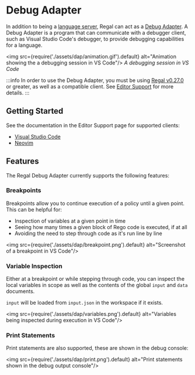 # Debug Adapter

In addition to being a [language server](https://openpolicyagent.org/projects/regal/language-server),
Regal can act as a
[Debug Adapter](https://microsoft.github.io/debug-adapter-protocol/).
A Debug Adapter is a program that can communicate with a debugger client,
such as Visual Studio Code's debugger, to provide debugging capabilities
for a language.

<img
  src={require('./assets/dap/animation.gif').default}
  alt="Animation showing the a debugging session in VS Code"/>
_A debugging session in VS Code_

:::info
In order to use the Debug Adapter, you must be using
[Regal v0.27.0](https://github.com/open-policy-agent/regal/releases/v0.27.0) or greater,
as well as a compatible client. See [Editor Support](https://openpolicyagent.org/projects/regal/editor-support) for
more details.
:::

## Getting Started

See the documentation in the Editor Support page for supported clients:

* [Visual Studio Code](https://openpolicyagent.org/projects/regal/editor-support#visual-studio-code)
* [Neovim](https://openpolicyagent.org/projects/regal/editor-support#neovim)

## Features

The Regal Debug Adapter currently supports the following features:

### Breakpoints

Breakpoints allow you to continue execution of a policy until a given point.
This can be helpful for:

* Inspection of variables at a given point in time
* Seeing how many times a given block of Rego code is executed, if at all
* Avoiding the need to step through code as it's run line by line

<img
  src={require('./assets/dap/breakpoint.png').default}
  alt="Screenshot of a breakpoint in VS Code"/>

### Variable Inspection

Either at a breakpoint or while stepping through code, you can inspect the
local variables in scope as well as the contents of the global `input` and
`data` documents.

`input` will be loaded from `input.json` in the workspace if it exists.

<img
  src={require('./assets/dap/variables.png').default}
  alt="Variables being inspected during execution in VS Code"/>

### Print Statements

Print statements are also supported, these are shown in the debug console:

<img
  src={require('./assets/dap/print.png').default}
  alt="Print statements shown in the debug output console"/>
